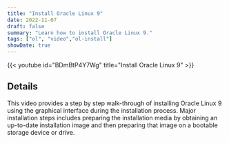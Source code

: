 ```yaml
---
title: "Install Oracle Linux 9"
date: 2022-11-07
draft: false
summary: "Learn how to install Oracle Linux 9."
tags: ["ol", "video","ol-install"]
showDate: true
---
```


{{< youtube id="BDmBtP4Y7Wg" title="Install Oracle Linux 9" >}}

## Details

This video provides a step by step walk-through of installing Oracle Linux 9 using the graphical interface during the installation process. Major installation steps includes preparing the installation media by obtaining an up-to-date installation image and then preparing that image on a bootable storage device or drive.
